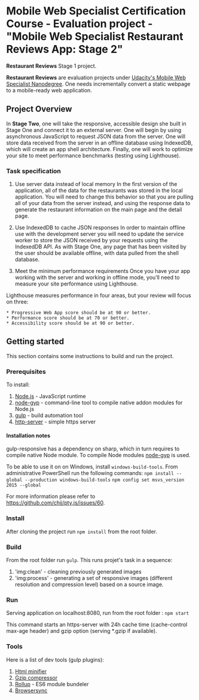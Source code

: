 #  Mobile Web Specialist Certification Course - Evaluation project -  "Mobile Web Specialist Restaurant Reviews App: Stage 2"

**Restaurant Reviews** Stage 1 project.

**Restaurant Reviews** are evaluation projects under [Udacity's Mobile Web Specialist Nanodegree](https://www.udacity.com/course/mobile-web-specialist-nanodegree--nd024). One needs incrementally convert a static webpage to a mobile-ready web application.


## Project Overview

In **Stage Two**, one will take the responsive, accessible design she built in Stage One and connect it to an external server. One will begin by using asynchronous JavaScript to request JSON data from the server. One will store data received from the server in an offline database using IndexedDB, which will create an app shell architecture. Finally, one will work to optimize your site to meet performance benchmarks (testing using Lighthouse).

### Task specification

1. Use server data instead of local memory In the first version of the application, all of the data for the restaurants was stored in the local application. You will need to change this behavior so that you are pulling all of your data from the server instead, and using the response data to generate the restaurant information on the main page and the detail page.

2. Use IndexedDB to cache JSON responses In order to maintain offline use with the development server you will need to update the service worker to store the JSON received by your requests using the IndexedDB API. As with Stage One, any page that has been visited by the user should be available offline, with data pulled from the shell database.

3. Meet the minimum performance requirements Once you have your app working with the server and working in offline mode, you’ll need to measure your site performance using Lighthouse.

Lighthouse measures performance in four areas, but your review will focus on three:

    * Progressive Web App score should be at 90 or better.
    * Performance score should be at 70 or better.
    * Accessibility score should be at 90 or better.
 

## Getting started

This section contains some instructions to build and run the project.

### Prerequisites

To install:
1. [Node.js](https://nodejs.org/en/) - JavaScript runtime
2. [node-gyp](https://www.npmjs.com/package/node-gyp) - command-line tool to compile native addon modules for Node.js
3. [gulp](https://gulpjs.com/) - build automation tool
4. [http-server](https://www.npmjs.com/package/http-server) - simple https server

#### Installation notes

gulp-responsive has a dependency on sharp, which in turn requires to compile native Node module.
To compile Node modules [node-gyp](https://www.npmjs.com/package/node-gyp) is used.

To be able to use it on on Windows, install `windows-build-tools`.
From administrative PowerShell run the following commands: 
`npm install --global --production windows-build-tools`
`npm config set msvs_version 2015 --global`

For more information please refer to https://github.com/chjj/pty.js/issues/60.

### Install

After cloning the project run `npm install` from the root folder.

### Build

From the root folder run `gulp`. This runs projet's task in a sequence:

1. 'img:clean' - cleaning previously generated images
2. 'img:process' - generating a set of responsive images (different resolution and compression level) based on a source image.

### Run

Serving application on localhost:8080, run from the root folder :
`npm start`

This command starts an https-server with 24h cache time (cache-control max-age header) and gzip option (serving *.gzip if available).

### Tools

Here is a list of dev tools (gulp plugins):

1. [Html minifier](https://github.com/kangax/html-minifier)
2. [Gzip compressor](https://github.com/jstuckey/gulp-gzip)
3. [Rollup](https://github.com/rollup/rollup) - ES6 module bundeler
4. [Browsersync](https://browsersync.io/)


